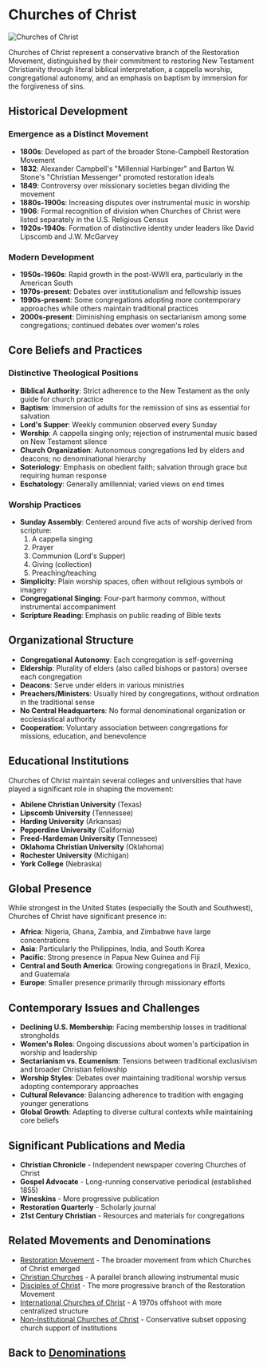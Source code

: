 # Churches of Christ

![Churches of Christ](../images/churches_of_christ.jpg)

Churches of Christ represent a conservative branch of the Restoration Movement, distinguished by their commitment to restoring New Testament Christianity through literal biblical interpretation, a cappella worship, congregational autonomy, and an emphasis on baptism by immersion for the forgiveness of sins.

## Historical Development

### Emergence as a Distinct Movement

- **1800s**: Developed as part of the broader Stone-Campbell Restoration Movement
- **1832**: Alexander Campbell's "Millennial Harbinger" and Barton W. Stone's "Christian Messenger" promoted restoration ideals
- **1849**: Controversy over missionary societies began dividing the movement
- **1880s-1900s**: Increasing disputes over instrumental music in worship
- **1906**: Formal recognition of division when Churches of Christ were listed separately in the U.S. Religious Census
- **1920s-1940s**: Formation of distinctive identity under leaders like David Lipscomb and J.W. McGarvey

### Modern Development

- **1950s-1960s**: Rapid growth in the post-WWII era, particularly in the American South
- **1970s-present**: Debates over institutionalism and fellowship issues
- **1990s-present**: Some congregations adopting more contemporary approaches while others maintain traditional practices
- **2000s-present**: Diminishing emphasis on sectarianism among some congregations; continued debates over women's roles

## Core Beliefs and Practices

### Distinctive Theological Positions

- **Biblical Authority**: Strict adherence to the New Testament as the only guide for church practice
- **Baptism**: Immersion of adults for the remission of sins as essential for salvation
- **Lord's Supper**: Weekly communion observed every Sunday
- **Worship**: A cappella singing only; rejection of instrumental music based on New Testament silence
- **Church Organization**: Autonomous congregations led by elders and deacons; no denominational hierarchy
- **Soteriology**: Emphasis on obedient faith; salvation through grace but requiring human response
- **Eschatology**: Generally amillennial; varied views on end times

### Worship Practices

- **Sunday Assembly**: Centered around five acts of worship derived from scripture:
  1. A cappella singing
  2. Prayer
  3. Communion (Lord's Supper)
  4. Giving (collection)
  5. Preaching/teaching
- **Simplicity**: Plain worship spaces, often without religious symbols or imagery
- **Congregational Singing**: Four-part harmony common, without instrumental accompaniment
- **Scripture Reading**: Emphasis on public reading of Bible texts

## Organizational Structure

- **Congregational Autonomy**: Each congregation is self-governing
- **Eldership**: Plurality of elders (also called bishops or pastors) oversee each congregation
- **Deacons**: Serve under elders in various ministries
- **Preachers/Ministers**: Usually hired by congregations, without ordination in the traditional sense
- **No Central Headquarters**: No formal denominational organization or ecclesiastical authority
- **Cooperation**: Voluntary association between congregations for missions, education, and benevolence

## Educational Institutions

Churches of Christ maintain several colleges and universities that have played a significant role in shaping the movement:

- **Abilene Christian University** (Texas)
- **Lipscomb University** (Tennessee)
- **Harding University** (Arkansas)
- **Pepperdine University** (California)
- **Freed-Hardeman University** (Tennessee)
- **Oklahoma Christian University** (Oklahoma)
- **Rochester University** (Michigan)
- **York College** (Nebraska)

## Global Presence

While strongest in the United States (especially the South and Southwest), Churches of Christ have significant presence in:

- **Africa**: Nigeria, Ghana, Zambia, and Zimbabwe have large concentrations
- **Asia**: Particularly the Philippines, India, and South Korea
- **Pacific**: Strong presence in Papua New Guinea and Fiji
- **Central and South America**: Growing congregations in Brazil, Mexico, and Guatemala
- **Europe**: Smaller presence primarily through missionary efforts

## Contemporary Issues and Challenges

- **Declining U.S. Membership**: Facing membership losses in traditional strongholds
- **Women's Roles**: Ongoing discussions about women's participation in worship and leadership
- **Sectarianism vs. Ecumenism**: Tensions between traditional exclusivism and broader Christian fellowship
- **Worship Styles**: Debates over maintaining traditional worship versus adopting contemporary approaches
- **Cultural Relevance**: Balancing adherence to tradition with engaging younger generations
- **Global Growth**: Adapting to diverse cultural contexts while maintaining core beliefs

## Significant Publications and Media

- **Christian Chronicle** - Independent newspaper covering Churches of Christ
- **Gospel Advocate** - Long-running conservative periodical (established 1855)
- **Wineskins** - More progressive publication
- **Restoration Quarterly** - Scholarly journal
- **21st Century Christian** - Resources and materials for congregations

## Related Movements and Denominations

- [Restoration Movement](./restoration_movement.md) - The broader movement from which Churches of Christ emerged
- [Christian Churches](./christian_churches.md) - A parallel branch allowing instrumental music
- [Disciples of Christ](./disciples_of_christ.md) - The more progressive branch of the Restoration Movement
- [International Churches of Christ](./icoc.md) - A 1970s offshoot with more centralized structure
- [Non-Institutional Churches of Christ](./non_institutional.md) - Conservative subset opposing church support of institutions

## Back to [Denominations](./README.md)
